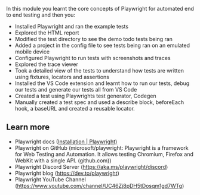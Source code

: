 In this module you learnt the core concepts of Playwright for automated end to end testing and then you:

* Installed Playwright and ran the example tests
* Explored the HTML report
* Modified the test directory to see the demo todo tests being ran
* Added a project in the config file to see tests being ran on an emulated mobile device
* Configured Playwright to run tests with screenshots and traces
* Explored the trace viewer
* Took a detailed view of the tests to understand how tests are written using fixtures, locators and assertions
* Installed the VS Code extension and learnt how to run our tests, debug our tests and generate our tests all from VS Code
* Created a test using Playwrights test generator, Codegen
* Manually created a test spec and used a describe block, beforeEach hook, a baseURL and created a reusable locator.

  

## Learn more

* Playwright docs ([Installation | Playwright)](https://playwright.dev/docs/intro)
* Playwright on GitHub (microsoft/playwright: Playwright is a framework for Web Testing and Automation. It allows testing Chromium, Firefox and WebKit with a single API. (github.com))
* Playwright Discord Server (<https://aka.ms/playwright/discord>)
* Playwright blog (<https://dev.to/playwright>)
* Playwright YouTube Channel (<https://www.youtube.com/channel/UC46Zj8pDH5tDosqm1gd7WTg>)
